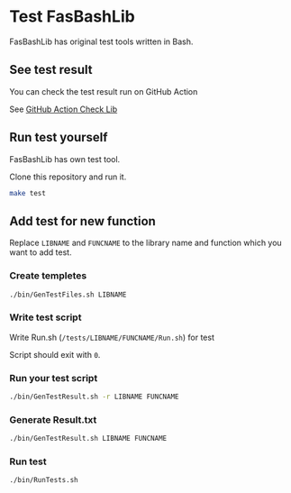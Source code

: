 # Test FasBashLib

FasBashLib has original test tools written in Bash.

## See test result

You can check the test result run on GitHub Action

See [GitHub Action Check Lib](https://github.com/Hayao0819/FasBashLib/actions/workflows/check.yaml)

## Run test yourself

FasBashLib has own test tool.

Clone this repository and run it.

```bash
make test
```

## Add test for new function

Replace `LIBNAME` and `FUNCNAME` to the library name and function which you want to add test.

### Create templetes

```bash
./bin/GenTestFiles.sh LIBNAME
```

### Write test script

Write Run.sh (`/tests/LIBNAME/FUNCNAME/Run.sh`) for test

Script should exit with `0`.

### Run your test script

```bash
./bin/GenTestResult.sh -r LIBNAME FUNCNAME
```

### Generate Result.txt

```bash
./bin/GenTestResult.sh LIBNAME FUNCNAME
```

### Run test

```bash
./bin/RunTests.sh
```
